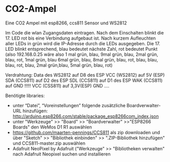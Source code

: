 # CO2-Ampel
Eine CO2 Ampel mit esp8266, ccs811 Sensor und WS2812

Im Code die wlan Zugangsdaten eintragen.
Nach dem Einschalten blinkt die 17. LED rot bis eine Verbindung aufgebaut ist.
Nach kurzem Aufleuchten aller LEDs in grün wird die IP-Adresse durch die LEDs ausgegeben.
Die 17. LED blinkt entsprechend, blau bedeutet nächste Zahl, rot bedeutet Punkt (also 192.168.0.25 wäre also 1 mal grün, blau, 9mal grün, blau, 2mal grün, blau, rot, 1mal grün, blau 6mal grün, blau, 8mal grün, blau, rot, blau, blau, blau, rot, blau, 2mal grün,blau, 5mal grün, blau, rot)

Verdrahtung:
Data des WS2812 auf D8 des ESP
VCC (WS2812) auf 5V (ESP)
SDA (CCS811) auf D2 des ESP
SDL (CCS811) auf D1 des ESP
WAK (CCS811) auf GND !!!!!
VCC (CSS811) auf 3,3V(ESP)
GND ....



Benötigte libraries:

- unter “Datei”, “Voreinstellungen” folgende zusätzliche Boardverwalter-URL hinzufügen: http://arduino.esp8266.com/stable/package_esp8266com_index.json
- unter "Werkzeuge" >> "Board" >> "Boardverwalter" >>"ESP8266 Boards" den WeMos D1 R1 auswählen
- https://github.com/maarten-pennings/CCS811 als zip downloaden und über "Sketch" >> "Bibliothek einbinden" >> ".ZIP-Bibliothek hinzufügen" und CCS811-master.zip auswählen
- Adafruit NeoPixel by Adafruit ("Werkzeuge" >> "Bibliotheken verwalten" nach Adafruit Neopixel suchen und installieren
